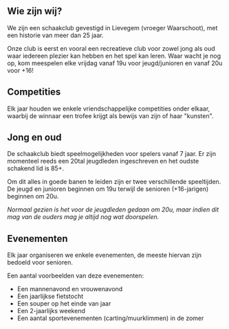 ## Wie zijn wij? 

We zijn een schaakclub gevestigd in Lievegem (vroeger Waarschoot), met een historie van meer dan 25 jaar.

Onze club is eerst en vooral een recreatieve club voor zowel jong als oud waar iedereen plezier kan hebben en het spel kan leren.
Waar wacht je nog op, kom meespelen elke vrijdag vanaf 19u voor jeugd/junioren en vanaf 20u voor +16!

## Competities

Elk jaar houden we enkele vriendschappelijke competities onder elkaar, waarbij de winnaar een trofee krijgt als bewijs van zijn of haar "kunsten".

## Jong en oud

De schaakclub biedt speelmogelijkheden voor spelers vanaf 7 jaar. Er zijn momenteel reeds een 20tal jeugdleden ingeschreven en het oudste schakend lid is 85+.

Om dit alles in goede banen te leiden zijn er twee verschillende speeltijden.
De jeugd en junioren beginnen om 19u terwijl de senioren (+16-jarigen) beginnen om 20u.

_Normaal gezien is het voor de jeugdleden gedaan om 20u, maar indien dit mag van de ouders mag je altijd nog wat doorspelen._

## Evenementen

Elk jaar organiseren we enkele evenementen, de meeste hiervan zijn bedoeld voor senioren.

Een aantal voorbeelden van deze evenementen:

* Een mannenavond en vrouwenavond
* Een jaarlijkse fietstocht
* Een souper op het einde van jaar
* Een 2-jaarlijks weekend
* Een aantal sportevenementen (carting/muurklimmen) in de zomer
